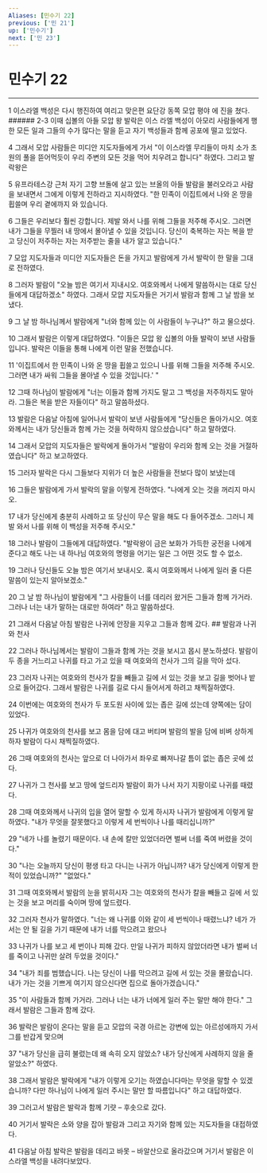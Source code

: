 ```yaml
---
Aliases: [민수기 22]
previous: ['민 21']
up: ['민수기']
next: ['민 23']
---
```

# 민수기 22

***


1 이스라엘 백성은 다시 행진하여 여리고 맞은편 요단강 동쪽 모압 평야 에 진을 쳤다. ###### 2-3 이때 십볼의 아들 모압 왕 발락은 이스 라엘 백성이 아모리 사람들에게 행한 모든 일과 그들의 수가 많다는 말을 듣고 자기 백성들과 함께 공포에 떨고 있었다. 

4 그래서 모압 사람들은 미디안 지도자들에게 가서 "이 이스라엘 무리들이 마치 소가 초원의 풀을 뜯어먹듯이 우리 주변의 모든 것을 먹어 치우려고 합니다" 하였다. 그리고 발락왕은 

5 유프라테스강 근처 자기 고향 브돌에 살고 있는 브올의 아들 발람을 불러오라고 사람을 보내면서 그에게 이렇게 전하라고 지시하였다. "한 민족이 이집트에서 나와 온 땅을 휩쓸며 우리 곁에까지 와 있습니다. 

6 그들은 우리보다 훨씬 강합니다. 제발 와서 나를 위해 그들을 저주해 주시오. 그러면 내가 그들을 무찔러 내 땅에서 몰아낼 수 있을 것입니다. 당신이 축복하는 자는 복을 받고 당신이 저주하는 자는 저주받는 줄을 내가 알고 있습니다." 

7 모압 지도자들과 미디안 지도자들은 돈을 가지고 발람에게 가서 발락이 한 말을 그대로 전하였다. 

8 그러자 발람이 "오늘 밤은 여기서 지내시오. 여호와께서 나에게 말씀하시는 대로 당신들에게 대답하겠소" 하였다. 그래서 모압 지도자들은 거기서 발람과 함께 그 날 밤을 보냈다. 

9 그 날 밤 하나님께서 발람에게 "너와 함께 있는 이 사람들이 누구냐?" 하고 물으셨다. 

10 그래서 발람은 이렇게 대답하였다. "이들은 모압 왕 십볼의 아들 발락이 보낸 사람들입니다. 발락은 이들을 통해 나에게 이런 말을 전했습니다. 

11 '이집트에서 한 민족이 나와 온 땅을 휩쓸고 있으니 나를 위해 그들을 저주해 주시오. 그러면 내가 싸워 그들을 몰아낼 수 있을 것입니다.' " 

12 그때 하나님이 발람에게 "너는 이들과 함께 가지도 말고 그 백성을 저주하지도 말아라. 그들은 복을 받은 자들이다" 하고 말씀하셨다. 

13 발람은 다음날 아침에 일어나서 발락이 보낸 사람들에게 "당신들은 돌아가시오. 여호와께서는 내가 당신들과 함께 가는 것을 허락하지 않으셨습니다" 하고 말하였다. 

14 그래서 모압의 지도자들은 발락에게 돌아가서 "발람이 우리와 함께 오는 것을 거절하였습니다" 하고 보고하였다. 

15 그러자 발락은 다시 그들보다 지위가 더 높은 사람들을 전보다 많이 보냈는데 

16 그들은 발람에게 가서 발락의 말을 이렇게 전하였다. "나에게 오는 것을 꺼리지 마시오. 

17 내가 당신에게 충분히 사례하고 또 당신이 무슨 말을 해도 다 들어주겠소. 그러니 제발 와서 나를 위해 이 백성을 저주해 주시오." 

18 그러나 발람이 그들에게 대답하였다. "발락왕이 금은 보화가 가득한 궁전을 나에게 준다고 해도 나는 내 하나님 여호와의 명령을 어기는 일은 그 어떤 것도 할 수 없소. 

19 그러나 당신들도 오늘 밤은 여기서 보내시오. 혹시 여호와께서 나에게 일러 줄 다른 말씀이 있는지 알아보겠소." 

20 그 날 밤 하나님이 발람에게 "그 사람들이 너를 데리러 왔거든 그들과 함께 가거라. 그러나 너는 내가 말하는 대로만 하여라" 하고 말씀하셨다. 

21 그래서 다음날 아침 발람은 나귀에 안장을 지우고 그들과 함께 갔다. ## 발람과 나귀와 천사 

22 그러나 하나님께서는 발람이 그들과 함께 가는 것을 보시고 몹시 분노하셨다. 발람이 두 종을 거느리고 나귀를 타고 가고 있을 때 여호와의 천사가 그의 길을 막아 섰다. 

23 그러자 나귀는 여호와의 천사가 칼을 빼들고 길에 서 있는 것을 보고 길을 벗어나 밭으로 들어갔다. 그래서 발람은 나귀를 길로 다시 들어서게 하려고 채찍질하였다. 

24 이번에는 여호와의 천사가 두 포도원 사이에 있는 좁은 길에 섰는데 양쪽에는 담이 있었다. 

25 나귀가 여호와의 천사를 보고 몸을 담에 대고 버티며 발람의 발을 담에 비벼 상하게 하자 발람이 다시 채찍질하였다. 

26 그때 여호와의 천사는 앞으로 더 나아가서 좌우로 빠져나갈 틈이 없는 좁은 곳에 섰다. 

27 나귀가 그 천사를 보고 땅에 엎드리자 발람이 화가 나서 자기 지팡이로 나귀를 때렸다. 

28 그때 여호와께서 나귀의 입을 열어 말할 수 있게 하시자 나귀가 발람에게 이렇게 말하였다. "내가 무엇을 잘못했다고 이렇게 세 번씩이나 나를 때리십니까?" 

29 "네가 나를 놀렸기 때문이다. 내 손에 칼만 있었더라면 벌써 너를 죽여 버렸을 것이다." 

30 "나는 오늘까지 당신이 평생 타고 다니는 나귀가 아닙니까? 내가 당신에게 이렇게 한 적이 있었습니까?" "없었다." 

31 그때 여호와께서 발람의 눈을 밝히시자 그는 여호와의 천사가 칼을 빼들고 길에 서 있는 것을 보고 머리를 숙이며 땅에 엎드렸다. 

32 그러자 천사가 말하였다. "너는 왜 나귀를 이와 같이 세 번씩이나 때렸느냐? 네가 가서는 안 될 길을 가기 때문에 내가 너를 막으려고 왔으나 

33 나귀가 나를 보고 세 번이나 피해 갔다. 만일 나귀가 피하지 않았더라면 내가 벌써 너를 죽이고 나귀만 살려 두었을 것이다." 

34 "내가 죄를 범했습니다. 나는 당신이 나를 막으려고 길에 서 있는 것을 몰랐습니다. 내가 가는 것을 기쁘게 여기지 않으신다면 집으로 돌아가겠습니다." 

35 "이 사람들과 함께 가거라. 그러나 너는 내가 너에게 일러 주는 말만 해야 한다." 그래서 발람은 그들과 함께 갔다. 

36 발락은 발람이 온다는 말을 듣고 모압의 국경 아르논 강변에 있는 아르성에까지 가서 그를 반갑게 맞으며 

37 "내가 당신을 급히 불렀는데 왜 속히 오지 않았소? 내가 당신에게 사례하지 않을 줄 알았소?" 하였다. 

38 그래서 발람은 발락에게 "내가 이렇게 오기는 하였습니다마는 무엇을 말할 수 있겠습니까? 다만 하나님이 나에게 일러 주시는 말만 할 따름입니다" 하고 대답하였다. 

39 그러고서 발람은 발락과 함께 기럇 – 후솟으로 갔다. 

40 거기서 발락은 소와 양을 잡아 발람과 그리고 자기와 함께 있는 지도자들을 대접하였다. 

41 다음날 아침 발락은 발람을 데리고 바못 – 바알산으로 올라갔으며 거기서 발람은 이스라엘 백성을 내려다보았다.
